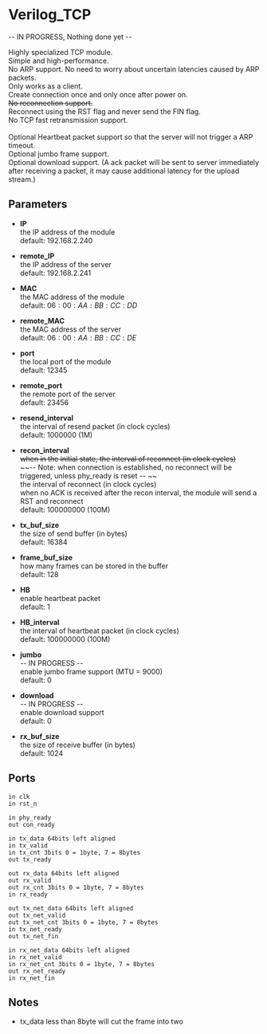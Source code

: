 # Verilog_TCP

-- IN PROGRESS, Nothing done yet --

Highly specialized TCP module.\
Simple and high-performance.\
No ARP support. No need to worry about uncertain latencies caused by ARP packets. \
Only works as a client.\
Create connection once and only once after power on.\
~~No reconnection support.~~\
Reconnect using the RST flag and never send the FIN flag.\
No TCP fast retransmission support.\
\
Optional Heartbeat packet support so that the server will not trigger a ARP timeout.\
Optional jumbo frame support.\
Optional download support. (A ack packet will be sent to server immediately after receiving a packet, it may cause additional latency for the upload stream.)

## Parameters

- **IP** \
    the IP address of the module \
    default: $192.168.2.240$
- **remote_IP** \
    the IP address of the server \
    default: $192.168.2.241$
- **MAC** \
    the MAC address of the module \
    default: $06:00:AA:BB:CC:DD$
- **remote_MAC** \
    the MAC address of the server \
    default: $06:00:AA:BB:CC:DE$
- **port** \
    the local port of the module \
    default: $12345$
- **remote_port** \
    the remote port of the server \
    default: $23456$

- **resend_interval** \
    the interval of resend packet (in clock cycles) \
    default: $1000000$ (1M)

- **recon_interval** \
    ~~when in the initial state, the interval of reconnect (in clock cycles)~~ \
    ~~-- Note: when connection is established, no reconnect will be triggered, unless phy_ready is reset -- ~~ \
    the interval of reconnect (in clock cycles) \
    when no ACK is received after the recon interval, the module will send a RST and reconnect \
    default: $100000000$ (100M)

- **tx_buf_size** \
    the size of send buffer (in bytes) \
    default: $16384$

- **frame_buf_size** \
    how many frames can be stored in the buffer \
    default: $128$

- **HB** \
    enable heartbeat packet \
    default: $1$

- **HB_interval** \
    the interval of heartbeat packet (in clock cycles) \
    default: $100000000$ (100M)

- **jumbo** \
    -- IN PROGRESS -- \
    enable jumbo frame support (MTU = 9000) \
    default: $0$

- **download** \
    -- IN PROGRESS -- \
    enable download support \
    default: $0$

- **rx_buf_size** \
    the size of receive buffer (in bytes) \
    default: $1024$

## Ports

```plaintext
in clk 
in rst_n 

in phy_ready
out con_ready

in tx_data 64bits left aligned
in tx_valid 
in tx_cnt 3bits 0 = 1byte, 7 = 8bytes
out tx_ready

out rx_data 64bits left aligned
out rx_valid
out rx_cnt 3bits 0 = 1byte, 7 = 8bytes
in rx_ready

out tx_net_data 64bits left aligned
out tx_net_valid
out tx_net_cnt 3bits 0 = 1byte, 7 = 8bytes
in tx_net_ready
out tx_net_fin

in rx_net_data 64bits left aligned
in rx_net_valid
in rx_net_cnt 3bits 0 = 1byte, 7 = 8bytes
out rx_net_ready
in rx_net_fin
```

## Notes

- tx_data less than 8byte will cut the frame into two
  